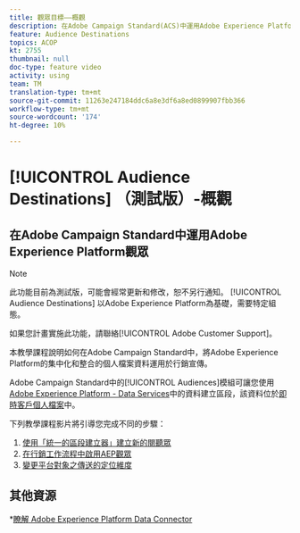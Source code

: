 ```yaml
---
title: 觀眾目標——概觀
description: 在Adobe Campaign Standard(ACS)中運用Adobe Experience Platform(AEP)Audiences
feature: Audience Destinations
topics: ACOP
kt: 2755
thumbnail: null
doc-type: feature video
activity: using
team: TM
translation-type: tm+mt
source-git-commit: 11263e247184ddc6a8e3df6a8ed0899907fbb366
workflow-type: tm+mt
source-wordcount: '174'
ht-degree: 10%

---
```



# [!UICONTROL Audience Destinations] （測試版）-概觀

## 在Adobe Campaign Standard中運用Adobe Experience Platform觀眾

>[!NOTE]
>
>此功能目前為測試版，可能會經常更新和修改，恕不另行通知。 [!UICONTROL Audience Destinations] 以Adobe Experience Platform為基礎，需要特定組態。
>
>如果您計畫實施此功能，請聯絡[!UICONTROL Adobe Customer Support]。


本教學課程說明如何在Adobe Campaign Standard中，將Adobe Experience Platform的集中化和整合的個人檔案資料運用於行銷宣傳。

Adobe Campaign Standard中的[!UICONTROL Audiences]模組可讓您使用[Adobe Experience Platform - Data Services](https://www.adobe.io/apis/experienceplatform/home/services.html)中的資料建立區段，該資料位於[即時客戶個人檔案](https://docs.adobe.com/content/help/en/platform-learn/tutorials/profiles/understanding-the-real-time-customer-profile.html)中。

下列教學課程影片將引導您完成不同的步驟：

1. [使用「統一的區段建立器」建立新的閱聽眾](/help/profiles-and-audiences/audience-destinations/creating-audiences-using-segment-builder.md)
2. [在行銷工作流程中啟用AEP觀眾](/help/profiles-and-audiences/audience-destinations/activating-aep-audiences.md)
3. [變更平台對象之傳送的定位維度](/help/profiles-and-audiences/audience-destinations/changing-targeting-dimension.md)

## 其他資源

*[瞭解 Adobe Experience Platform Data Connector](/help/administrating/adobe-experience-platform-data-connector/understanding-the-adobe-experience-platform-data-connector.md)

